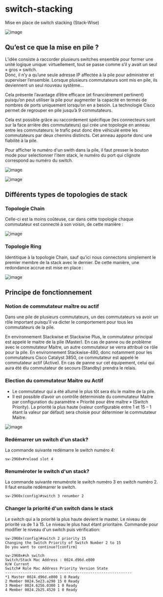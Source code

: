 # switch-stacking
Mise en place de switch stacking (Stack-Wise)

![image](https://user-images.githubusercontent.com/83721477/171123852-54ca0956-2b26-4449-bf6c-cfed03e33fe7.png)

## Qu’est ce que la mise en pile ?
L’idée consiste à raccorder plusieurs switches ensemble pour former une unité logique unique: virtuellement, tout se passe comme s’il y avait un seul « gros » switch.<br> Donc, il n’y a qu’une seule adresse IP affectée à la pile pour administrer et superviser l’ensemble. Lorsque plusieurs commutateurs sont mis en pile, ils deviennent un seul nouveau système…

Cela présente l’avantage d’être efficace (et financièrement pertinent) puisqu’on peut utiliser la pile pour augmenter la capacité en termes de nombres de ports uniquement lorsqu’on en a besoin. La technologie Cisco permet de regrouper en pile jusqu’à 9 commutateurs.

Cela est possible grâce au raccordement spécifique (les connecteurs sont sur la face arrière des commutateurs) qui crée une topologie en anneau entre les commutateurs: le trafic peut donc être véhiculé entre les commutateurs par deux chemins distincts. Cet anneau apporte donc une fiabilité à la pile.

Pour afficher le numéro d'un swith dans la pile, il faut presser le bouton mode pour selectionner l'item stack, le numéro du port qui clignote correspond au numéro du switch.

![image](https://user-images.githubusercontent.com/83721477/171122595-85e042b6-8529-40f0-961e-8cb0105acadc.png)


![image](https://user-images.githubusercontent.com/83721477/170940684-e04d918f-9893-4a68-9d1f-ea11c9fc81c0.png)

## Différents types de topologies de stack
### Topologie Chain

Celle-ci est la moins coûteuse, car dans cette topologie chaque commutateur est connecté à son voisin, de cette manière :

![image](https://user-images.githubusercontent.com/83721477/171124429-b6c22e32-b1fe-461e-bc89-f375f62307c6.png)

### Topologie Ring

Identitique à la topologie Chain, sauf qu’ici nous connectons simplement le premier membre de la stack avec le dernier. De cette manière, une redondance accrue est mise en place :

![image](https://user-images.githubusercontent.com/83721477/171124554-b81208e9-c465-40c8-8609-a4b74ce119b6.png)

## Principe de fonctionnement
### Notion de commutateur maître ou actif
Dans une pile de plusieurs commutateurs, un des commutateurs va avoir un rôle important puisqu’il va dicter le comportement pour tous les commutateurs de la pile. 

En environnement Stackwise et Stackwise Plus, le commutateur principal est appelé le maitre de la pile (Master). En cas de panne ou de problème avec le commutateur Maitre, un autre commutateur se verra attribué ce rôle pour la pile.
En environnement Stackwise-480, donc notamment pour les commutateurs Cisco Catalyst 3850, ce commutateur est appelé le commutateur actif (Active). En cas de panne sur cet équipement, celui qui aura été élu commutateur de secours (Standby) prendra le relais.

### Election du commutateur Maitre ou Actif
* Le commutateur qui a été allumé le plus tôt sera élu le maitre de la pile.
* Il est possible d’avoir un contrôle déterministe du commutateur Maitre par configuration du paramètre « Priorité pour être maître » (Switch Priority).  La priorité la plus haute (valeur configurable entre 1 et 15 – 1 étant la valeur par défaut) sera choisie pour déterminer le commutateur Maitre.

![image](https://user-images.githubusercontent.com/83721477/170941173-c8d383d1-3967-494c-9952-36e9738b5660.png)

### Redémarrer un switch d'un stack?
La commande suivante redémarre le switch numéro 4:
```
sw-2960x#reload slot 4
```

### Renuméroter le switch d'un stack?
La commande suivante renumérote le switch numéro 3 en switch numéro 2. Il faut ensuite redémarrer le switch.
```
sw-2960x(config)#switch 3 renumber 2
```

### Changer la priorité d'un switch dans le stack
Le switch qui a la priorité la plus haute devient le master. Le niveau de priorité va de 1 à 15. Le niveau le plus haut étant prioritaire.
Commande pour modifier le niveau d'un switch puis vérification:
```
sw-2960x(config)#switch 2 priority 15
Changing the Switch Priority of Switch Number 2 to 15
Do you want to continue?[confirm]

sw-2960x#sh switch
Switch/Stack Mac Address : 0024.d96d.e800
H/W Current
Switch# Role Mac Address Priority Version State
----------------------------------------------------------
*1 Master 0024.d96d.e800 1 0 Ready
2 Member 0024.5e23.a290 15 0 Ready
3 Member 0024.6256.0300 1 0 Ready
4 Member 0024.2b25.4520 1 0 Ready
```
